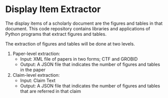 # Display Item Extractor

The display items of a scholarly document are the figures and tables in that document. This code repository contains libraries and applications of Python programs that extract figures and tables. 

The extraction of figures and tables will be done at two levels. 
1. Paper-level extraction:
   * Input: XML file of papers in two forms; CTF and GROBID
   * Output: A JSON file that indicates the number of figures and tables in the paper 
2. Claim-level extraction:
   * Input: Claim Text
   * Output: A JSON file that indicates the number of figures and tables that are referred in that claim

